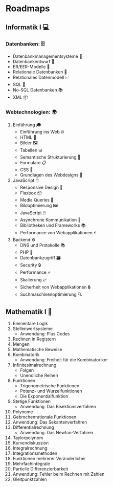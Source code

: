 # Roadmaps

## Informatik I 💻

### Datenbanken: 🗄️

- Datenbankmanagementsysteme 💽
- Datenbankentwurf 📐
- ER/EER-Modelle 🧩
- Relationale Datenbanken 💾
- Relationales Datenmodell 📈
- SQL 📜
- No-SQL Datenbanken 📚
- XML 📦

### Webtechnologien: 🌍

1. Einführung 🎓
    - Einführung ins Web 🌐
    - HTML 📝
    - Bilder 🖼️
    - Tabellen 📊
    - Semantische Strukturierung 🧠
    - Formulare 📋
    - CSS 🎨
    - Grundlagen des Webdesigns 🎨
2. JavaScript 🖱️
    - Responsive Design 📱
    - Flexbox 📦
    - Media Queries 📲
    - Bildoptimierung 🖼️
    - JavaScript 🖱️
    - Asynchrone Kommunikation 🔄
    - Bibliotheken und Frameworks 📚
    - Performance von Webapplikationen ⚡
3. Backend ⚙️
    - DNS und Protokolle 📚
    - PHP 🐘
    - Datenbankzugriff 🗃️
    - Security 🔒
    - Performance ⚡
    - Skalierung 📈
    - Sicherheit von Webapplikationen 🔒
    - Suchmaschinenoptimierung 🔍

## Mathematik I 🧮

1. Elementare Logik
2. Stellenwertsysteme
   - Anwendung: Plus Codes
3. Rechnen in Registern
4. Mengen
5. Mathematische Beweise
6. Kombinatorik
   - Anwendung: Freiheit für die Kombinatoriker
7. Infinitesimalrechnung
   - Folgen
   - Unendliche Reihen
8. Funktionen
   - Trigonometrische Funktionen
   - Potenz- und Wurzelfunktionen
   - Die Exponentialfunktion
9. Stetige Funktionen
   - Anwendung: Das Bisektionsverfahren
10. Polynome
11. Gebrochenrationale Funktionen
12. Anwendung: Das Sekantenverfahren
13. Differentialrechnung
    - Anwendung: Das Newton-Verfahren
14. Taylorpolynom
15. Kurvendiskussion
16. Integralrechnung
17. Integrationsmethoden
18. Funktionen mehrerer Veränderlicher
19. Mehrfachintegrale
20. Partielle Differenzierbarkeit
21. Anwendung: Fehler beim Rechnen mit Zahlen
22. Gleitpunktzahlen
